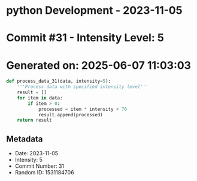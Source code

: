 ﻿# python Development - 2023-11-05
# Commit #31 - Intensity Level: 5
# Generated on: 2025-06-07 11:03:03
```python
def process_data_31(data, intensity=5):
    '''Process data with specified intensity level'''
    result = []
    for item in data:
        if item > 0:
            processed = item * intensity + 70
            result.append(processed)
    return result
```
## Metadata
- Date: 2023-11-05
- Intensity: 5
- Commit Number: 31
- Random ID: 1531184706
